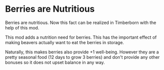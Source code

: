 # Berries are Nutritious

Berries are nutritious. Now this fact can be realized in Timberborn with the help of this mod.

This mod adds a nutrition need for berries. This has the important effect of making beavers actually want to eat the berries in storage.

Naturally, this makes berries also provide +1 well-being. However they are a pretty seasonal food (12 days to grow 3 berries) and don't provide any other bonuses so it does not upset balance in any way.